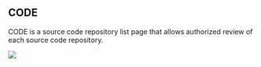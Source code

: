 ## CODE

CODE is a source code repository list page that allows authorized
review of each source code repository.

![](/assets/image8.png)